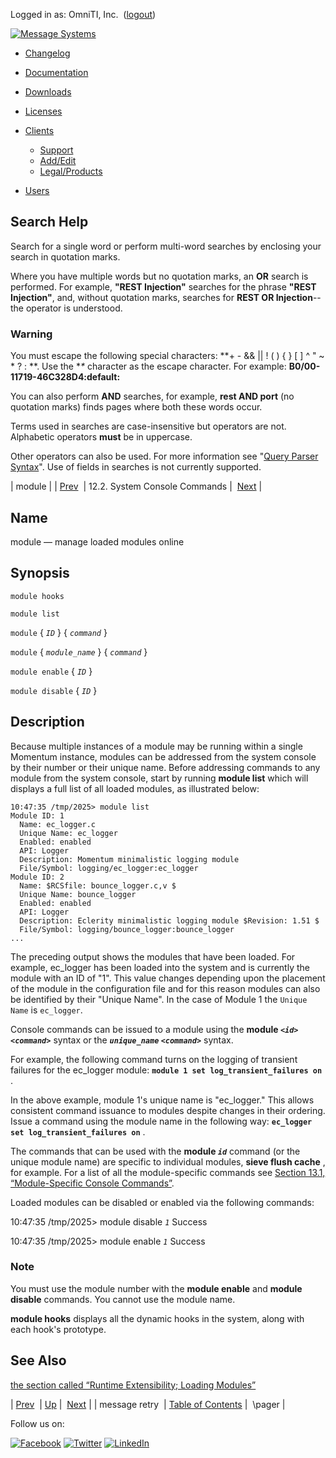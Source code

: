 Logged in as: OmniTI, Inc.  ([logout](https://support.messagesystems.com/logout.php))

[![Message Systems](https://support.messagesystems.com/images/ms-white205.png)](https://support.messagesystems.com/start.php) 

*   [Changelog](https://support.messagesystems.com/start.php?show=changelog)
*   [Documentation](https://support.messagesystems.com/docs/)
*   [Downloads](https://support.messagesystems.com/start.php)

*   [Licenses](https://support.messagesystems.com/license_summary.php)
*   <a href="">Clients</a>
    *   [Support](https://support.messagesystems.com/cs.php)
    *   [Add/Edit](https://support.messagesystems.com/edit_client.php)
    *   [Legal/Products](https://support.messagesystems.com/edit_products.php)
*   [Users](https://support.messagesystems.com/edit_customer.php)

## Search Help

Search for a single word or perform multi-word searches by enclosing your search in quotation marks.

Where you have multiple words but no quotation marks, an **OR** search is performed. For example, **"REST Injection"** searches for the phrase **"REST Injection"**, and, without quotation marks, searches for **REST OR Injection**--the operator is understood.

### Warning

You must escape the following special characters: **+ - && || ! ( ) { } [ ] ^ " ~ * ? : \**. Use the **\** character as the escape character. For example: **B0/00-11719-46C328D4\:default\:**

You can also perform **AND** searches, for example, **rest AND port** (no quotation marks) finds pages where both these words occur.

Terms used in searches are case-insensitive but operators are not. Alphabetic operators **must** be in uppercase.

Other operators can also be used. For more information see "[Query Parser Syntax](https://lucene.apache.org/core/old_versioned_docs/versions/3_0_0/queryparsersyntax.html)". Use of fields in searches is not currently supported.

| module |
| [Prev](console_commands.message_retry.php)  | 12.2. System Console Commands |  [Next](console_commands.pager.php) |

<a name="console_commands.module"></a>
## Name

module — manage loaded modules online

## Synopsis

`module hooks`

`module list`

`module` { *`ID`* } { *`command`* }

`module` { *`module_name`* } { *`command`* }

`module enable` { *`ID`* }

`module disable` { *`ID`* }

<a name="idp9914704"></a>
## Description

Because multiple instances of a module may be running within a single Momentum instance, modules can be addressed from the system console by their number or their unique name. Before addressing commands to any module from the system console, start by running **module list**      which will displays a full list of all loaded modules, as illustrated below:

```
10:47:35 /tmp/2025> module list
Module ID: 1
  Name: ec_logger.c
  Unique Name: ec_logger
  Enabled: enabled
  API: Logger
  Description: Momentum minimalistic logging module
  File/Symbol: logging/ec_logger:ec_logger
Module ID: 2
  Name: $RCSfile: bounce_logger.c,v $
  Unique Name: bounce_logger
  Enabled: enabled
  API: Logger
  Description: Eclerity minimalistic logging module $Revision: 1.51 $
  File/Symbol: logging/bounce_logger:bounce_logger
...
```

The preceding output shows the modules that have been loaded. For example, ec_logger has been loaded into the system and is currently the module with an ID of "1". This value changes depending upon the placement of the module in the configuration file and for this reason modules can also be identified by their "Unique Name". In the case of Module 1 the `Unique Name` is `ec_logger`.

Console commands can be issued to a module using the **module *`<id>`* *`<command>`***                        syntax or the ***`unique_name`* *`<command>`***               syntax.

For example, the following command turns on the logging of transient failures for the ec_logger module: **`module 1 set log_transient_failures on`**                                 .

In the above example, module 1's unique name is "ec_logger." This allows consistent command issuance to modules despite changes in their ordering. Issue a command using the module name in the following way: **`ec_logger set log_transient_failures on`**                               .

The commands that can be used with the **module *`id`***        command (or the unique module name) are specific to individual modules, **sieve flush cache** , for example. For a list of all the module-specific commands see [Section 13.1, “Module-Specific Console Commands”](module_specific_console_commands.php "13.1. Module-Specific Console Commands").

Loaded modules can be disabled or enabled via the following commands:

10:47:35 /tmp/2025> module disable *`1`*
Success

10:47:35 /tmp/2025> module enable *`1`*
Success
### Note

You must use the module number with the **module enable**        and **module disable**         commands. You cannot use the module name.

**module hooks**       displays all the dynamic hooks in the system, along with each hook's prototype.

<a name="idp9932496"></a>
## See Also

[the section called “Runtime Extensibility; Loading Modules”](ecelerity.conf.php#ecelerity.conf.loading.modules "Runtime Extensibility; Loading Modules")

| [Prev](console_commands.message_retry.php)  | [Up](console.commands.non-module.php) |  [Next](console_commands.pager.php) |
| message retry  | [Table of Contents](index.php) |  \pager |

Follow us on:

[![Facebook](https://support.messagesystems.com/images/icon-facebook.png)](http://www.facebook.com/messagesystems) [![Twitter](https://support.messagesystems.com/images/icon-twitter.png)](http://twitter.com/#!/MessageSystems) [![LinkedIn](https://support.messagesystems.com/images/icon-linkedin.png)](http://www.linkedin.com/company/message-systems)